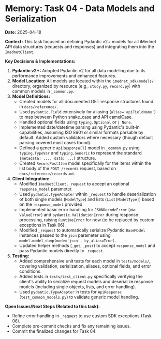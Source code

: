 <!-- filepath: /Users/fred/Documents/GitHub/imednet-python-sdk/docs/memory/04_data_models_and_serialization.md -->
# Memory: Task 04 - Data Models and Serialization

**Date:** 2025-04-18

**Context:** This task focused on defining Pydantic v2+ models for all iMednet API data structures (requests and responses) and integrating them into the `ImednetClient`.

**Key Decisions & Implementations:**

1. **Pydantic v2+:** Adopted Pydantic v2 for all data modeling due to its performance improvements and enhanced features.
2. **Model Location:** All models are located within the `imednet_sdk/models/` directory, organized by resource (e.g., `study.py`, `record.py`) with common models in `_common.py`.
3. **Model Definitions:**
    * Created models for all documented GET response structures found in `docs/reference/`.
    * Used `pydantic.Field` extensively for aliasing (`alias='apiFieldName'`) to map between Python snake_case and API camelCase.
    * Handled optional fields using `typing.Optional` or `| None`.
    * Implemented date/datetime parsing using Pydantic's built-in capabilities, assuming ISO 8601 or similar formats parsable by default. Added custom validators where necessary (though default parsing covered most cases found).
    * Defined a generic `ApiResponse[T]` model in `_common.py` using `typing.TypeVar` and `typing.Generic` to represent the standard `{metadata: ..., data: ...}` structure.
    * Created `RecordPostItem` model specifically for the items within the list body of the `POST /records` request, based on `docs/reference/records.md`.
4. **Client Integration:**
    * Modified `ImednetClient._request` to accept an optional `response_model` parameter.
    * Used `pydantic.TypeAdapter` within `_request` to handle deserialization of both single models (`ModelType`) and lists (`List[ModelType]`) based on the `response_model` provided.
    * Implemented basic error handling for `JSONDecodeError` (via `ValueError`) and `pydantic.ValidationError` during response processing, raising `RuntimeError` for now (to be replaced by custom exceptions in Task 06).
    * Modified `_request` to automatically serialize Pydantic `BaseModel` instances passed to the `json` parameter using `model.model_dump(mode='json', by_alias=True)`.
    * Updated helper methods (`_get`, `_post`) to accept `response_model` and pass Pydantic models directly to `_request`.
5. **Testing:**
    * Added comprehensive unit tests for each model in `tests/models/`, covering validation, serialization, aliases, optional fields, and error conditions.
    * Added tests in `tests/test_client.py` specifically verifying the client's ability to serialize request models and deserialize response models (including single objects, lists, and error handling).
    * Used `pydantic.TypeAdapter` in tests for `ApiResponse` (`test_common_models.py`) to validate generic model handling.

**Open Issues/Next Steps (Related to this task):**

* Refine error handling in `_request` to use custom SDK exceptions (Task 06).
* Complete pre-commit checks and fix any remaining issues.
* Commit the finalized changes for Task 04.
